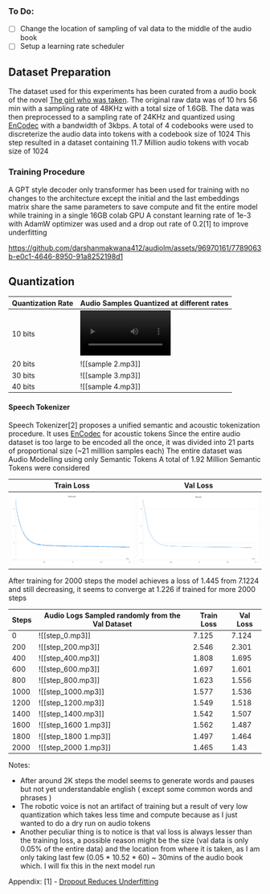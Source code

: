 ### To Do:
- [ ] Change the location of sampling of val data to the middle of the audio book
- [ ] Setup a learning rate scheduler
## Dataset Preparation
The dataset used for this experiments has been curated from a audio book of the novel [The girl who was taken](https://www.youtube.com/watch?v=8eez1QIKrp4). The original raw data was of 10 hrs 56 min with a sampling rate of 48KHz with a total size of 1.6GB. The data was then preprocessed to a sampling rate of 24KHz and quantized using [EnCodec](https://github.com/facebookresearch/encodec) with a bandwidth of 3kbps. A total of 4 codebooks were used to discreterize the audio data into tokens with a codebook size of 1024
This step resulted in a dataset containing 11.7 Million audio tokens with vocab size of 1024
### Training Procedure
A GPT style decoder only transformer has been used for training with no changes to the architecture except the initial and the last embeddings matrix share the same parameters to save compute and fit the entire model while training in a single 16GB colab GPU
A constant learning rate of 1e-3 with AdamW optimizer was used and a drop out rate of 0.2[1] to improve underfitting

https://github.com/darshanmakwana412/audiolm/assets/96970161/7789063b-e0c1-4646-8950-91a8252198d1

## Quantization


| Quantization Rate | Audio Samples Quantized at different rates |
| ----------------- | ------------------------------------------ |
| 10 bits           | <video src='./assets/sample.mov' width=180>                          |
| 20 bits           | ![[sample 2.mp3]]                          |
| 30 bits           | ![[sample 3.mp3]]                          |
| 40 bits           | ![[sample 4.mp3]]                          |

#### Speech Tokenizer
Speech Tokenizer[2] proposes a unified semantic and acoustic tokenization procedure.
It uses [EnCodec](https://github.com/facebookresearch/encodec) for acoustic tokens 
Since the entire audio dataset is too large to be encoded all the once, it was divided into 21 parts of proportional size (~21 milllion samples each)
The entire dataset was
Audio Modelling using only Semantic Tokens
A total of 1.92 Million Semantic Tokens were considered

| Train Loss                           | Val Loss                             |
| ------------------------------------ | ------------------------------------ |
| ![train_loss](./assets/train_loss.png) | ![val_loss](./assets/val_loss.png) |

After training for 2000 steps the model achieves a loss of 1.445 from 7.1224 and still decreasing, it seems to converge at 1.226 if trained for more 2000 steps

| Steps | Audio Logs Sampled randomly from the Val Dataset | Train Loss | Val Loss |
| ----- | ------------------------------------------------ | ---------- | -------- |
| 0     | ![[step_0.mp3]]                                  | 7.125      | 7.124    |
| 200   | ![[step_200.mp3]]                                | 2.546      | 2.301    |
| 400   | ![[step_400.mp3]]                                | 1.808      | 1.695    |
| 600   | ![[step_600.mp3]]                                | 1.697      | 1.601    |
| 800   | ![[step_800.mp3]]                                | 1.623      | 1.556    |
| 1000  | ![[step_1000.mp3]]                               | 1.577      | 1.536    |
| 1200  | ![[step_1200.mp3]]                               | 1.549      | 1.518    |
| 1400  | ![[step_1400.mp3]]                               | 1.542      | 1.507    |
| 1600  | ![[step_1600 1.mp3]]                             | 1.562      | 1.487    |
| 1800  | ![[step_1800 1.mp3]]                             | 1.497      | 1.464    |
| 2000  | ![[step_2000 1.mp3]]                             | 1.465      | 1.43     |
Notes:
- After around 2K steps the model seems to generate words and pauses but not yet understandable english ( except some common words and phrases )
- The robotic voice is not an artifact of training but a result of very low quantization which takes less time and compute because as I just wanted to do a dry run on audio tokens
- Another peculiar thing is to notice is that val loss is always lesser than the training loss, a possible reason might be the size (val data is only 0.05% of the entire data) and the location from where it is taken, as I am only taking last few (0.05 * 10.52 * 60) ~ 30mins of the audio book which. I will fix this in the next model run

Appendix:
[1] - [Dropout Reduces Underfitting](https://arxiv.org/abs/2303.01500)
